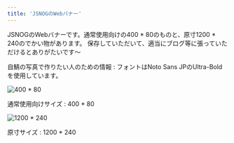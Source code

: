 ```yaml
---
title: 'JSNOGのWebバナー'
---
```


JSNOGのWebバナーです。通常使用向けの400 * 80のものと、原寸1200 * 240のでかい物があります。
保存していただいて、適当にブログ等に張っていただけるとありがたいです～

自鯖の写真で作りたい人のための情報 : フォントはNoto Sans JPのUltra-Boldを使用しています。

![400 * 80](/images/banner/jsnog-banner-mini.png)

通常使用向けサイズ : 400 * 80

![1200 * 240](/images/banner/jsnog-banner.png)

原寸サイズ : 1200 * 240
